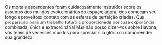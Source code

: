﻿Os mortais ascendentes foram cuidadosamente instruídos sobre os assuntos dos mundos evolucionários do espaço; agora, eles começam  seu longo e proveitoso contato com as esferas de perfeição criadas. Que preparação para um trabalho futuro é proporcionada por essa experiência combinada, única e extraordinária! Mas não posso dizer-vos sobre Havona; vós tereis de ver esses mundos para apreciar sua glória ou compreender sua grandeza.